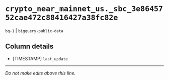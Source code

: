 # `crypto_near_mainnet_us._sbc_3e8645752cae472c88416427a38fc82e`
`bq-1` | `bigquery-public-data`

## Column details
* [TIMESTAMP] `last_update`

-------------------------------------------------------------------------------
*Do not make edits above this line.*
